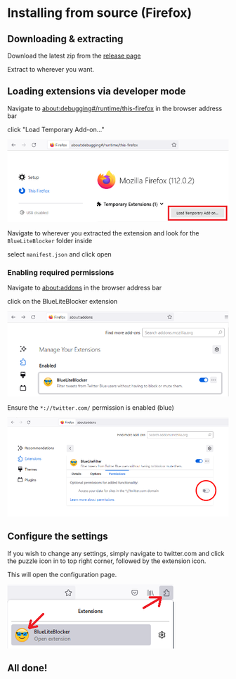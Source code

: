 # Installing from source (Firefox)

## Downloading & extracting

Download the latest zip from the [release page](https://github.com/MalwareTech/BlueLiteBlocker/releases)

Extract to wherever you want.

## Loading extensions via developer mode

Navigate to [about:debugging#/runtime/this-firefox](about:debugging#/runtime/this-firefox) in the browser address bar

click "Load Temporary Add-on..."

![](load_temporary_extension.png)

Navigate to wherever you extracted the extension and look for the `BlueLiteBlocker` folder inside

select `manifest.json` and click open

### Enabling required permissions
Navigate to [about:addons](aabout:addons) in the browser address bar

click on the BlueLiteBlocker extension

![](manage_extensions.png)

Ensure the `*://twitter.com/` permission is enabled (blue)

![](enable_permissions.png)

## Configure the settings
If you wish to change any settings, simply navigate to twitter.com and click the puzzle icon in to top right corner, followed by the extension icon.

This will open the configuration page.

![](extension_icon.png)

## All done!